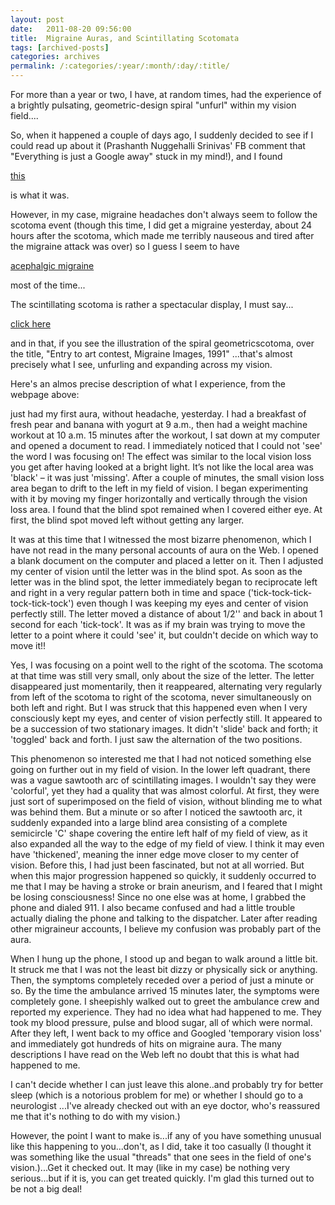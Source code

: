 ```yaml
---
layout: post
date:	2011-08-20 09:56:00
title:  Migraine Auras, and Scintillating Scotomata
tags: [archived-posts]
categories: archives
permalink: /:categories/:year/:month/:day/:title/
---
```

For more than a year or two, I have, at random times, had the experience of a brightly pulsating, geometric-design spiral "unfurl" within my vision field....

So, when it happened a couple of days ago, I suddenly decided to see if I could read up about it (Prashanth Nuggehalli Srinivas' FB comment that "Everything is just a Google away" stuck in my mind!), and I found 

<a href="http://en.wikipedia.org/wiki/Scintillating_scotoma"> this </a>

is what it was.

However, in my case, migraine headaches don't always seem to follow the scotoma event (though this time, I did get a migraine yesterday, about 24 hours after the scotoma, which made me terribly nauseous and tired after the migraine attack was over) so I guess I seem to have

<a href="http://en.wikipedia.org/wiki/Acephalgic_migraine"> acephalgic migraine </a>

most of the time...

The scintillating scotoma is rather a spectacular display, I must say...

<a href="http://www.migraine-aura.org/content/e27891/e27265/e26585/e49135/index_en.html"> click here </a>


and in that, if you see the illustration of the spiral geometricscotoma, over the title, "Entry to art contest, Migraine Images, 1991" ...that's almost precisely what I see, unfurling and expanding across my vision.

Here's an almos precise description of what I experience, from the webpage above:

<lj-cut text="more about a scintillating scotoma event">

just had my first aura, without headache, yesterday. I had a breakfast of fresh pear and banana with yogurt at 9 a.m., then had a weight machine workout at 10 a.m. 15 minutes after the workout, I sat down at my computer and opened a document to read. I immediately noticed that I could not 'see' the word I was focusing on! The effect was similar to the local vision loss you get after having looked at a bright light. It’s not like the local area was 'black' – it was just 'missing'. After a couple of minutes, the small vision loss area began to drift to the left in my field of vision. I began experimenting with it by moving my finger horizontally and vertically through the vision loss area. I found that the blind spot remained when I covered either eye. At first, the blind spot moved left without getting any larger.

It was at this time that I witnessed the most bizarre phenomenon, which I have not read in the many personal accounts of aura on the Web. I opened a blank document on the computer and placed a letter on it. Then I adjusted my center of vision until the letter was in the blind spot. As soon as the letter was in the blind spot, the letter immediately began to reciprocate left and right in a very regular pattern both in time and space ('tick-tock-tick-tock-tick-tock') even though I was keeping my eyes and center of vision perfectly still. The letter moved a distance of about 1/2'' and back in about 1 second for each 'tick-tock'. It was as if my brain was trying to move the letter to a point where it could 'see' it, but couldn't decide on which way to move it!!

Yes, I was focusing on a point well to the right of the scotoma. The scotoma at that time was still very small, only about the size of the letter. The letter disappeared just momentarily, then it reappeared, alternating very regularly from left of the scotoma to right of the scotoma, never simultaneously on both left and right. But I was struck that this happened even when I very consciously kept my eyes, and center of vision perfectly still. It appeared to be a succession of two stationary images. It didn't 'slide' back and forth; it 'toggled' back and forth. I just saw the alternation of the two positions.

This phenomenon so interested me that I had not noticed something else going on further out in my field of vision. In the lower left quadrant, there was a vague sawtooth arc of scintillating images. I wouldn't say they were 'colorful', yet they had a quality that was almost colorful. At first, they were just sort of superimposed on the field of vision, without blinding me to what was behind them. But a minute or so after I noticed the sawtooth arc, it suddenly expanded into a large blind area consisting of a complete semicircle 'C' shape covering the entire left half of my field of view, as it also expanded all the way to the edge of my field of view. I think it may even have 'thickened', meaning the inner edge move closer to my center of vision. Before this, I had just been fascinated, but not at all worried. But when this major progression happened so quickly, it suddenly occurred to me that I may be having a stroke or brain aneurism, and I feared that I might be losing consciousness! Since no one else was at home, I grabbed the phone and dialed 911. I also became confused and had a little trouble actually dialing the phone and talking to the dispatcher. Later after reading other migraineur accounts, I believe my confusion was probably part of the aura.

When I hung up the phone, I stood up and began to walk around a little bit. It struck me that I was not the least bit dizzy or physically sick or anything. Then, the symptoms completely receded over a period of just a minute or so. By the time the ambulance arrived 15 minutes later, the symptoms were completely gone. I sheepishly walked out to greet the ambulance crew and reported my experience. They had no idea what had happened to me. They took my blood pressure, pulse and blood sugar, all of which were normal. After they left, I went back to my office and Googled 'temporary vision loss' and immediately got hundreds of hits on migraine aura. The many descriptions I have read on the Web left no doubt that this is what had happened to me.


</lj-cut>

 

I can't decide whether I can just leave this alone..and probably try for better sleep (which is a notorious problem for me) or whether I should go to a neurologist ...I've already checked out with an eye doctor, who's reassured me that it's nothing to do with my vision.)

However, the point I want to make is...if any of you have something unusual like this happening to you...don't, as I did, take it too casually (I thought it was something like the usual "threads" that one sees in the field of one's vision.)...Get it checked out. It may (like in my case) be nothing very serious...but if it is, you can get treated quickly. I'm glad this turned out to be not a big deal!

